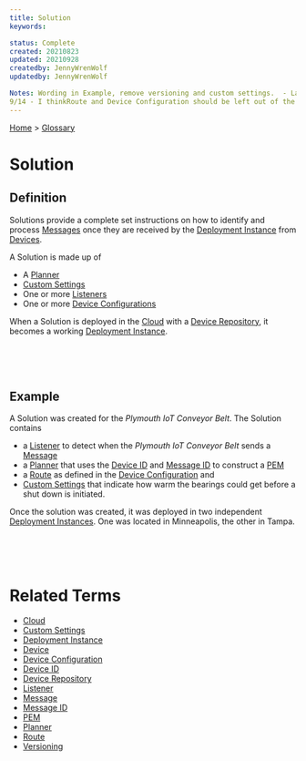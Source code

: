 ```yaml
---
title: Solution
keywords: 

status: Complete
created: 20210823
updated: 20210928
createdby: JennyWrenWolf
updatedby: JennyWrenWolf

Notes: Wording in Example, remove versioning and custom settings.  - Last sentence of example? Ready for review  9/9 - definition - not nece insturctions but the whole package.  9/9 - reword example and definition
9/14 - I thinkRoute and Device Configuration should be left out of the example. Done.  Check Links
---
```

[Home](../Index.md) > [Glossary](./Index.md)

# Solution
## Definition
 Solutions provide a complete set instructions on how to identify and process [Messages](./Message.md) once they are received by the [Deployment Instance](./DeploymentInstance.md) from [Devices](./Device.md).
 
A Solution is made up of
- A [Planner](./Planner.md)
- [Custom Settings](./CustomSettings.md)
- One or more [Listeners](./Listener.md) 
- One or more  [Device Configurations](./DeviceConfigurations.md) 

When a Solution is deployed in the [Cloud](./Cloud.md) with a [Device Repository](./DeviceRepository.md), it becomes a working [Deployment Instance](./DeploymentInstance.md).  

<br>
<br>
<br>

## Example
A Solution was created for the *Plymouth IoT Conveyor Belt*.  The Solution contains 
- a [Listener](./Listener.md) to detect when the *Plymouth IoT Conveyor Belt* sends a [Message](./Message.md)
- a [Planner](./Planner.md) that uses the [Device ID](./DeviceID.md) and [Message ID](./MessageID.md) to construct a [PEM](./PEM.md)
- a [Route](./Route.md) as defined in the [Device Configuration](./DeviceConfiguration.md) and
- [Custom Settings](./CustomSettings.md) that indicate how warm the bearings could get before a shut down is initiated.

Once the solution was created, it was deployed in two independent [Deployment Instances](./DeploymentInstance.md).  One was located in Minneapolis, the other in Tampa.  

<br>
<br>
<br>

# Related Terms 
- [Cloud](./Cloud.md)
- [Custom Settings](./CustomSettings.md)
- [Deployment Instance](.Glossary/DeploymentInstance.md)
- [Device](./Device.md)
- [Device Configuration](./DeviceConfiguration.md)
- [Device ID](./DeviceID.md)
- [Device Repository](./DeviceRepository.md)
- [Listener](./Listener.md) 
- [Message](./Message.md)
- [Message ID](./MessageID.md)
- [PEM](./PEM.md)
- [Planner](./Planner.md)
- [Route](./Route.md)
- [Versioning](./Versioning.md)

